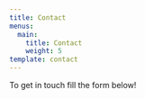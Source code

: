 ```yaml
---
title: Contact
menus:
  main:
    title: Contact
    weight: 5
template: contact
---
```

To get in touch fill the form below!
